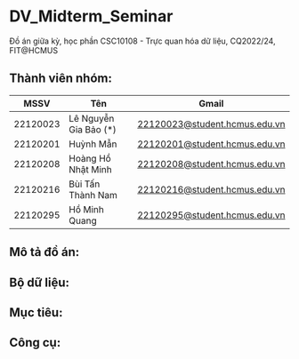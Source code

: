 # DV_Midterm_Seminar
Đồ án giữa kỳ, học phần CSC10108 - Trực quan hóa dữ liệu, CQ2022/24, FIT@HCMUS

## Thành viên nhóm:
| MSSV         | Tên              | Gmail                |
|--------------|------------------|----------------------|
| 22120023    | Lê Nguyễn Gia Bảo (*)   | 22120023@student.hcmus.edu.vn  | 
| 22120201    | Huỳnh Mẫn         | 22120201@student.hcmus.edu.vn |
| 22120208    | Hoàng Hồ Nhật Minh      | 22120208@student.hcmus.edu.vn |
| 22120216    | Bùi Tấn Thành Nam       | 22120216@student.hcmus.edu.vn |
| 22120295    | Hồ Minh Quang           | 22120295@student.hcmus.edu.vn |

## Mô tả đồ án:

## Bộ dữ liệu:

## Mục tiêu:

## Công cụ:

